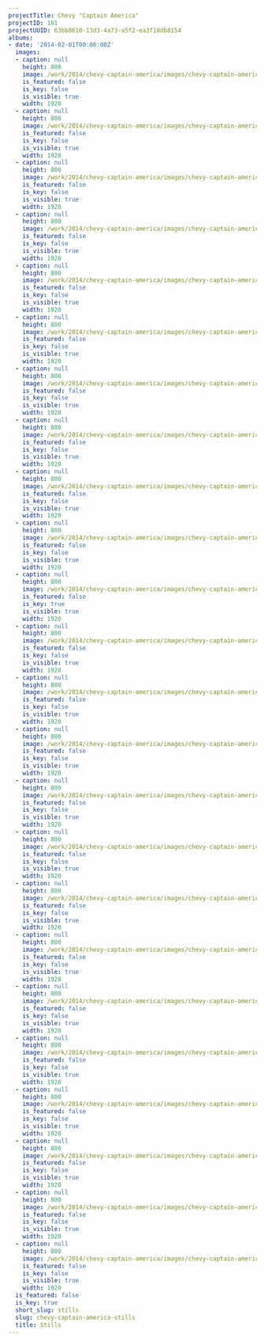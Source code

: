 ```yaml
---
projectTitle: Chevy "Captain America"
projectID: 161
projectUUID: 63bb8610-13d3-4a73-a5f2-ea3f18db8154
albums:
- date: '2014-02-01T00:00:00Z'
  images:
  - caption: null
    height: 800
    image: /work/2014/chevy-captain-america/images/chevy-captain-america-01.jpg
    is_featured: false
    is_key: false
    is_visible: true
    width: 1920
  - caption: null
    height: 800
    image: /work/2014/chevy-captain-america/images/chevy-captain-america-02.jpg
    is_featured: false
    is_key: false
    is_visible: true
    width: 1920
  - caption: null
    height: 800
    image: /work/2014/chevy-captain-america/images/chevy-captain-america-03.jpg
    is_featured: false
    is_key: false
    is_visible: true
    width: 1920
  - caption: null
    height: 800
    image: /work/2014/chevy-captain-america/images/chevy-captain-america-04.jpg
    is_featured: false
    is_key: false
    is_visible: true
    width: 1920
  - caption: null
    height: 800
    image: /work/2014/chevy-captain-america/images/chevy-captain-america-05.jpg
    is_featured: false
    is_key: false
    is_visible: true
    width: 1920
  - caption: null
    height: 800
    image: /work/2014/chevy-captain-america/images/chevy-captain-america-06.jpg
    is_featured: false
    is_key: false
    is_visible: true
    width: 1920
  - caption: null
    height: 800
    image: /work/2014/chevy-captain-america/images/chevy-captain-america-07.jpg
    is_featured: false
    is_key: false
    is_visible: true
    width: 1920
  - caption: null
    height: 800
    image: /work/2014/chevy-captain-america/images/chevy-captain-america-08.jpg
    is_featured: false
    is_key: false
    is_visible: true
    width: 1920
  - caption: null
    height: 800
    image: /work/2014/chevy-captain-america/images/chevy-captain-america-09.jpg
    is_featured: false
    is_key: false
    is_visible: true
    width: 1920
  - caption: null
    height: 800
    image: /work/2014/chevy-captain-america/images/chevy-captain-america-10.jpg
    is_featured: false
    is_key: false
    is_visible: true
    width: 1920
  - caption: null
    height: 800
    image: /work/2014/chevy-captain-america/images/chevy-captain-america-11.jpg
    is_featured: false
    is_key: true
    is_visible: true
    width: 1920
  - caption: null
    height: 800
    image: /work/2014/chevy-captain-america/images/chevy-captain-america-12.jpg
    is_featured: false
    is_key: false
    is_visible: true
    width: 1920
  - caption: null
    height: 800
    image: /work/2014/chevy-captain-america/images/chevy-captain-america-13.jpg
    is_featured: false
    is_key: false
    is_visible: true
    width: 1920
  - caption: null
    height: 800
    image: /work/2014/chevy-captain-america/images/chevy-captain-america-14.jpg
    is_featured: false
    is_key: false
    is_visible: true
    width: 1920
  - caption: null
    height: 800
    image: /work/2014/chevy-captain-america/images/chevy-captain-america-15.jpg
    is_featured: false
    is_key: false
    is_visible: true
    width: 1920
  - caption: null
    height: 800
    image: /work/2014/chevy-captain-america/images/chevy-captain-america-16.jpg
    is_featured: false
    is_key: false
    is_visible: true
    width: 1920
  - caption: null
    height: 800
    image: /work/2014/chevy-captain-america/images/chevy-captain-america-17.jpg
    is_featured: false
    is_key: false
    is_visible: true
    width: 1920
  - caption: null
    height: 800
    image: /work/2014/chevy-captain-america/images/chevy-captain-america-18.jpg
    is_featured: false
    is_key: false
    is_visible: true
    width: 1920
  - caption: null
    height: 800
    image: /work/2014/chevy-captain-america/images/chevy-captain-america-19.jpg
    is_featured: false
    is_key: false
    is_visible: true
    width: 1920
  - caption: null
    height: 800
    image: /work/2014/chevy-captain-america/images/chevy-captain-america-20.jpg
    is_featured: false
    is_key: false
    is_visible: true
    width: 1920
  - caption: null
    height: 800
    image: /work/2014/chevy-captain-america/images/chevy-captain-america-21.jpg
    is_featured: false
    is_key: false
    is_visible: true
    width: 1920
  - caption: null
    height: 800
    image: /work/2014/chevy-captain-america/images/chevy-captain-america-22.jpg
    is_featured: false
    is_key: false
    is_visible: true
    width: 1920
  - caption: null
    height: 800
    image: /work/2014/chevy-captain-america/images/chevy-captain-america-23.jpg
    is_featured: false
    is_key: false
    is_visible: true
    width: 1920
  - caption: null
    height: 800
    image: /work/2014/chevy-captain-america/images/chevy-captain-america-24.jpg
    is_featured: false
    is_key: false
    is_visible: true
    width: 1920
  is_featured: false
  is_key: true
  short_slug: stills
  slug: chevy-captain-america-stills
  title: Stills
---
```

